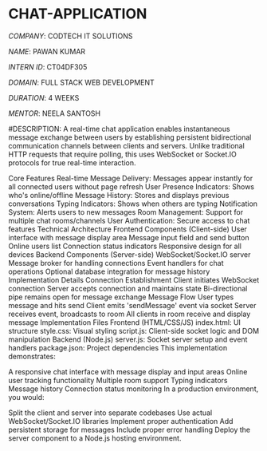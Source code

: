 # CHAT-APPLICATION

*COMPANY*: CODTECH IT SOLUTIONS

*NAME*: PAWAN KUMAR

*INTERN ID*: CT04DF305

*DOMAIN*: FULL STACK WEB DEVELOPMENT

*DURATION*: 4 WEEKS

*MENTOR*: NEELA SANTOSH

#DESCRIPTION: A real-time chat application enables instantaneous message exchange between users by establishing persistent bidirectional communication channels between clients and servers. Unlike traditional HTTP requests that require polling, this uses WebSocket or Socket.IO protocols for true real-time interaction.

Core Features
Real-time Message Delivery: Messages appear instantly for all connected users without page refresh
User Presence Indicators: Shows who's online/offline
Message History: Stores and displays previous conversations
Typing Indicators: Shows when others are typing
Notification System: Alerts users to new messages
Room Management: Support for multiple chat rooms/channels
User Authentication: Secure access to chat features
Technical Architecture
Frontend Components (Client-side)
User interface with message display area
Message input field and send button
Online users list
Connection status indicators
Responsive design for all devices
Backend Components (Server-side)
WebSocket/Socket.IO server
Message broker for handling connections
Event handlers for chat operations
Optional database integration for message history
Implementation Details
Connection Establishment
Client initiates WebSocket connection
Server accepts connection and maintains state
Bi-directional pipe remains open for message exchange
Message Flow
User types message and hits send
Client emits 'sendMessage' event via socket
Server receives event, broadcasts to room
All clients in room receive and display message
Implementation Files
Frontend (HTML/CSS/JS)
index.html: UI structure
style.css: Visual styling
script.js: Client-side socket logic and DOM manipulation
Backend (Node.js)
server.js: Socket server setup and event handlers
package.json: Project dependencies
This implementation demonstrates:

A responsive chat interface with message display and input areas
Online user tracking functionality
Multiple room support
Typing indicators
Message history
Connection status monitoring
In a production environment, you would:

Split the client and server into separate codebases
Use actual WebSocket/Socket.IO libraries
Implement proper authentication
Add persistent storage for messages
Include proper error handling
Deploy the server component to a Node.js hosting environment.
